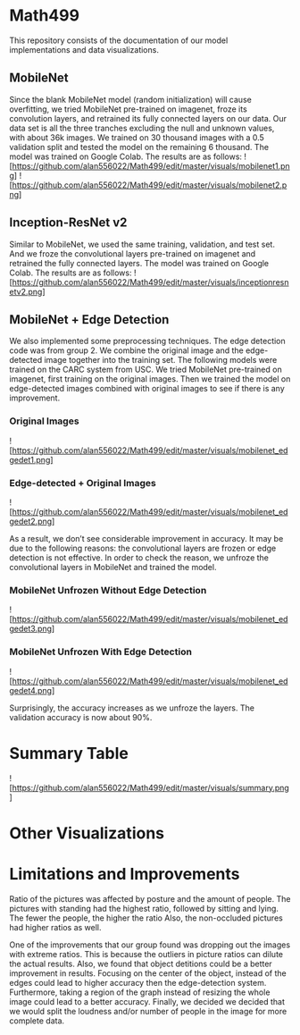 # Math499
This repository consists of the documentation of our model implementations and data visualizations.

## MobileNet
Since the blank MobileNet model (random initialization) will cause overfitting, we tried MobileNet pre-trained on imagenet, froze its convolution layers, and retrained its fully connected layers on our data. Our data set is all the three tranches excluding the null and unknown values, with about 36k images. We trained on 30 thousand images with a 0.5 validation split and tested the model on the remaining 6 thousand. The model was trained on Google Colab. The results are as follows:
![https://github.com/alan556022/Math499/edit/master/visuals/mobilenet1.png]
![https://github.com/alan556022/Math499/edit/master/visuals/mobilenet2.png]

## Inception-ResNet v2
Similar to MobileNet, we used the same training, validation, and test set. And we froze the convolutional layers pre-trained on imagenet and retrained the fully connected layers. The model was trained on Google Colab. The results are as follows:
![https://github.com/alan556022/Math499/edit/master/visuals/inceptionresnetv2.png]

## MobileNet + Edge Detection
We also implemented some preprocessing techniques. The edge detection code was from group 2. We combine the original image and the edge-detected image together into the training set. The following models were trained on the CARC system from USC. We tried MobileNet pre-trained on imagenet, first training on the original images. Then we trained the model on edge-detected images combined with original images to see if there is any improvement.
### Original Images
![https://github.com/alan556022/Math499/edit/master/visuals/mobilenet_edgedet1.png]
### Edge-detected + Original Images
![https://github.com/alan556022/Math499/edit/master/visuals/mobilenet_edgedet2.png]

As a result, we don’t see considerable improvement in accuracy. It may be due to the following reasons: the convolutional layers are frozen or edge detection is not effective. In order to check the reason, we unfroze the convolutional layers in MobileNet and trained the model.
### MobileNet Unfrozen Without Edge Detection
![https://github.com/alan556022/Math499/edit/master/visuals/mobilenet_edgedet3.png]
### MobileNet Unfrozen With Edge Detection
![https://github.com/alan556022/Math499/edit/master/visuals/mobilenet_edgedet4.png]

Surprisingly, the accuracy increases as we unfroze the layers. The validation accuracy is now about 90%.

# Summary Table
![https://github.com/alan556022/Math499/edit/master/visuals/summary.png]

# Other Visualizations

# Limitations and Improvements
Ratio of the pictures was affected by posture and the amount of people. The pictures with standing had the highest ratio, followed by sitting and lying. The fewer the people, the higher the ratio Also, the non-occluded pictures had higher ratios as well.

One of the improvements that our group found was dropping out the images with extreme ratios. This is because the outliers in picture ratios can dilute the actual results. Also, we found that object detitions could be a better improvement in results. Focusing on the center of the object, instead of the edges could lead to higher accuracy then the edge-detection system. Furthermore, taking a region of the graph instead of resizing the whole image could lead to a better accuracy. Finally, we decided we decided that we would split the loudness and/or number of people in the image for more complete data. 

